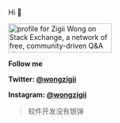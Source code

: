 Hi 👋 

<a href="https://stackexchange.com/users/5306461"><img src="https://stackexchange.com/users/flair/5306461.png" width="208" height="58" alt="profile for Zigii Wong on Stack Exchange, a network of free, community-driven Q&amp;A sites" title="profile for Zigii Wong on Stack Exchange, a network of free, community-driven Q&amp;A sites"></a>

**Follow me** 

**Twitter: [@wongzigii](https://twitter.com/wongzigii)**

**Instagram: [@wongzigii](https://www.instagram.com/wongzigii/)**

> 软件开发没有银弹
